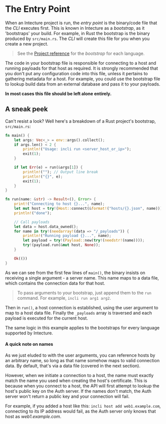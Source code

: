 # The Entry Point

When an Intecture project is run, the _entry point_ is the binary/code file that the _CLI_ executes first. This is known in Intecture as a _bootstrap_, as it 'bootstraps' your build. For example, in Rust the bootstrap is the binary produced by `src/main.rs`. The _CLI_ will create this file for you when you create a new project.

> See the [Project reference](ch04-05-reference-projects.html) for the _bootstrap_ for each language.

The code in your bootstrap file is responsible for connecting to a host and running payloads for that host as required. It is strongly recommended that you don't put any configuration code into this file, unless it pertains to gathering metadata for a host. For example, you could use the bootstrap file to lookup build data from an external database and pass it to your payloads.

**In most cases this file should be left alone entirely.**

## A sneak peek

Can't resist a look? Well here's a breakdown of a Rust project's bootstrap, `src/main.rs`:

```rust
fn main() {
    let args: Vec<_> = env::args().collect();
    if args.len() < 2 {
        println!("Usage: incli run <server_host_or_ip>");
        exit(1);
    }

    if let Err(e) = run(&args[1]) {
        println!(""); // Output line break
        println!("{}", e);
        exit(1);
    }
}

fn run(name: &str) -> Result<(), Error> {
    print!("Connecting to host {}...", name);
    let mut host = try!(Host::connect(&format!("hosts/{}.json", name)));
    println!("done");

    // Call payloads
    let data = host.data_owned();
    for name in try!(needarray!(data => "/_payloads")) {
        println!("Running payload {}...", name);
        let payload = try!(Payload::new(try!(needstr!(name))));
        try!(payload.run(&mut host, None));
    }

    Ok(())
}
```

As we can see from the first few lines of `main()`, the binary insists on receiving a single argument - a server name. This name maps to a data file, which contains the connection data for that host.

> To pass arguments to your bootstrap, just append them to the `run` command. For example, `incli run arg1 arg2`.

Then in `run()`, a host connection is established, using the user argument to map to a host data file. Finally the `_payloads` array is traversed and each payload is executed for the current host.

The same logic in this example applies to the bootstraps for every language supported by Intecture.

#### A quick note on names

As we just eluded to with the user arguments, you can reference hosts by an arbitrary name, so long as that name somehow maps to valid connection data. By default, that's via a data file (covered in the next section).

However, when we initiate a connection to a host, the name must exactly match the name you used when creating the host's certificate. This is because when you connect to a host, the API will first attempt to lookup the host's public key on the Auth server. If the names don't match, the Auth server won't return a public key and your connection will fail.

For example, if you added a host like this: `incli host add web1.example.com`, connecting to its IP address would fail, as the Auth server only knows that host as _web1.example.com_.
